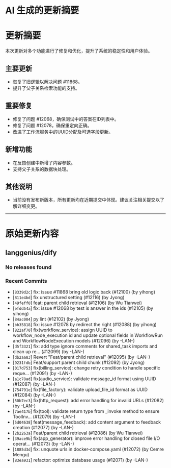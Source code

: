 # AI 生成的更新摘要

# 更新摘要
本次更新对多个功能进行了修复和优化，提升了系统的稳定性和用户体验。

## 主要更新
- 恢复了旧逻辑以解决问题 #11868。
- 提升了父子关系检索功能的支持。

## 重要修复
- 修复了问题 #12068，确保测试中的答案在ID列表中。
- 修复了问题 #12078，确保重定向正确。
- 改进了工作流服务中的UUID分配及可选字段更新。

## 新增功能
- 在反馈创建中新增了内容参数。
- 支持父子关系的数据块处理。

## 其他说明
- 当前没有发布新版本，所有更新均在近期提交中体现。建议关注相关提交以了解详细变更。

---

# 原始更新内容


## langgenius/dify

### No releases found

### Recent Commits
- [`8339d2c`] fix: issue #11868 bring old logic back (#12100) (by yihong)
- [`811e4bd`] fix unstructured setting (#12116) (by Jyong)
- [`49feff0`] feat: parent child retrieval (#12106) (by Wu Tianwei)
- [`efdd54a`] fix: issue #12068 by test is answer in the ids (#12105) (by yihong)
- [`84ac004`] py lint (#12102) (by Jyong)
- [`bb35818`] fix: issue #12078 by redirect the right (#12088) (by yihong)
- [`822af70`] fix(workflow_service): assign UUID to workflow_node_execution id and update optional fields in WorkflowRun and WorkflowNodeExecution models (#12096) (by -LAN-)
- [`d5f3321`] fix: add type ignore comments for shared_task imports and clean up re… (#12099) (by -LAN-)
- [`db2aa83`] Revert "Feat/parent child retrieval" (#12095) (by -LAN-)
- [`9231fdb`] Feat/support parent child chunk (#12092) (by Jyong)
- [`017d753`] fix(billing_service): change retry condition to handle specific reque… (#12091) (by -LAN-)
- [`a1c78ad`] fix(audio_service): validate message_id format using UUID (#12087) (by -LAN-)
- [`754791e`] fix(file_factory): validate upload_file_id format as UUID (#12084) (by -LAN-)
- [`50b7ec3`] fix(http_request): add error handling for invalid URLs (#12082) (by -LAN-)
- [`7ae417b`] fix(tool): validate return type from _invoke method to ensure ToolInv… (#12079) (by -LAN-)
- [`5d04638`] feat(message_feedback): add content argument to feedback creation (#12077) (by -LAN-)
- [`2b2263a`] Feat/parent child retrieval (#12086) (by Wu Tianwei)
- [`39ace9b`] fix(app_generator): improve error handling for closed file I/O operat… (#12073) (by -LAN-)
- [`1885d3d`] fix: unquote urls in docker-compose.yaml (#12072) (by Cemre Mengu)
- [`83ea931`] refactor: optimize database usage (#12071) (by -LAN-)

